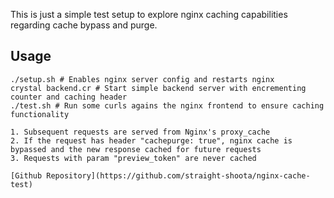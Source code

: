 This is just a simple test setup to explore nginx caching capabilities regarding cache bypass and purge.

## Usage

```
./setup.sh # Enables nginx server config and restarts nginx
crystal backend.cr # Start simple backend server with encrementing counter and caching header
./test.sh # Run some curls agains the nginx frontend to ensure caching functionality

1. Subsequent requests are served from Nginx's proxy_cache
2. If the request has header "cachepurge: true", nginx cache is bypassed and the new response cached for future requests
3. Requests with param "preview_token" are never cached

[Github Repository](https://github.com/straight-shoota/nginx-cache-test)
